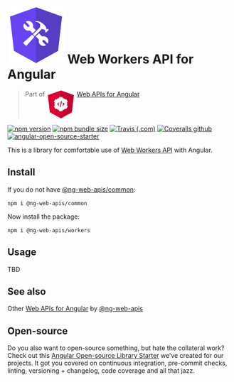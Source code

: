 # ![ng-web-apis logo](projects/demo/src/assets/logo.svg) Web Workers API for Angular

> Part of <img src="projects/demo/src/assets/web-api.svg" align="top"> [Web APIs for Angular](https://ng-web-apis.github.io/)

[![npm version](https://img.shields.io/npm/v/@ng-web-apis/workers.svg)](https://npmjs.com/package/@ng-web-apis/workers)
[![npm bundle size](https://img.shields.io/bundlephobia/minzip/@ng-web-apis/workers)](https://bundlephobia.com/result?p=@ng-web-apis/workers)
[![Travis (.com)](https://img.shields.io/travis/com/ng-web-apis/workers)](https://travis-ci.com/ng-web-apis/workers)
[![Coveralls github](https://img.shields.io/coveralls/github/ng-web-apis/workers)](https://coveralls.io/github/ng-web-apis/workers?branch=master)
[![angular-open-source-starter](https://img.shields.io/badge/made%20with-angular--open--source--starter-d81676?logo=angular)](https://github.com/TinkoffCreditSystems/angular-open-source-starter)

This is a library for comfortable use of
[Web Workers API](https://developer.mozilla.org/en-US/docs/Web/API/Web_Workers_API)
with Angular.

## Install

If you do not have [@ng-web-apis/common](https://github.com/ng-web-apis/common):

```
npm i @ng-web-apis/common
```

Now install the package:

```
npm i @ng-web-apis/workers
```

## Usage

TBD

## See also

Other [Web APIs for Angular](https://ng-web-apis.github.io/) by [@ng-web-apis](https://github.com/ng-web-apis)

## Open-source

Do you also want to open-source something, but hate the collateral work?
Check out this [Angular Open-source Library Starter](https://github.com/TinkoffCreditSystems/angular-open-source-starter)
we’ve created for our projects. It got you covered on continuous integration,
pre-commit checks, linting, versioning + changelog, code coverage and all that jazz.
